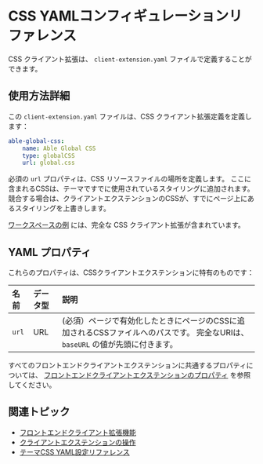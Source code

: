 # CSS YAMLコンフィギュレーションリファレンス

CSS クライアント拡張は、 `client-extension.yaml` ファイルで定義することができます。

## 使用方法詳細

この `client-extension.yaml` ファイルは、CSS クライアント拡張定義を定義します：

```yaml
able-global-css:
    name: Able Global CSS
    type: globalCSS
    url: global.css
```

必須の `url` プロパティは、CSS リソースファイルの場所を定義します。 ここに含まれるCSSは、テーマですでに使用されているスタイリングに追加されます。 競合する場合は、クライアントエクステンションのCSSが、すでにページ上にあるスタイリングを上書きします。

[ワークスペースの例](https://github.com/liferay/liferay-portal/tree/master/workspaces/liferay-sample-workspace/client-extensions/liferay-sample-global-css) には、完全な CSS クライアント拡張が含まれています。

## YAML プロパティ

これらのプロパティは、CSSクライアントエクステンションに特有のものです：

| 名前    | データ型 | 説明                                                                         |
|:----- |:---- |:-------------------------------------------------------------------------- |
| `url` | URL  | (必須）ページで有効化したときにページのCSSに追加されるCSSファイルへのパスです。 完全なURIは、 `baseURL` の値が先頭に付きます。 |

すべてのフロントエンドクライアントエクステンションに共通するプロパティについては、 [フロントエンドクライアントエクステンションのプロパティ](../frontend-client-extensions.md#frontend-client-extension-properties) を参照してください。

## 関連トピック

* [フロントエンドクライアント拡張機能](../frontend-client-extensions.md)
* [クライアントエクステンションの操作](../working-with-client-extensions.md)
* [テーマCSS YAML設定リファレンス](./theme-css-yaml-configuration-reference.md)
